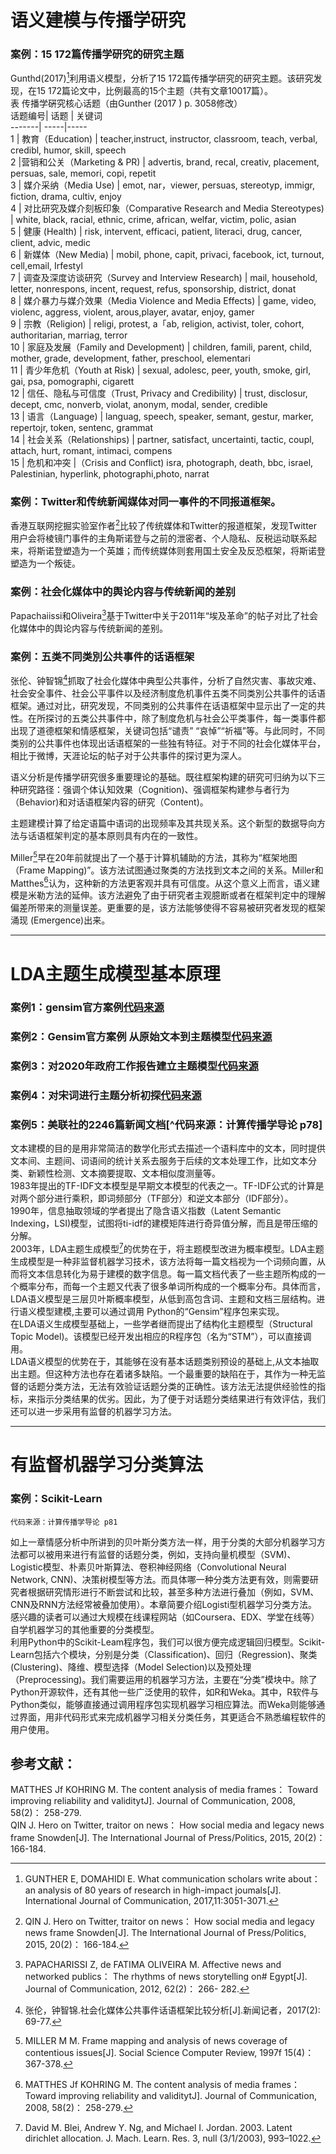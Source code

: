 # 语义建模与传播学研究
### 案例：15 172篇传播学研究的研究主题 
   Gunthd(2017)[^1]利用语义模型，分析了15 172篇传播学研究的研究主题。该研究发现，在15 172篇论文中，比例最高的15个主题（共有文章10017篇）。  
   表 传播学硏究核心话题（由Gunther (2017 ) p. 3058修改）  
   话题编号| 话题	| 关键词  
   -------| -----|-----  
   1  | 教育（Education)	| teacher,instruct, instructor, classroom, teach, verbal, credibl, humor, skill, speech  
   2  |营销和公关（Marketing & PR) | advertis, brand, recal, creativ, placement, persuas, sale, memori, copi, repetit  
   3  | 媒介采纳（Media Use) | emot, nar，viewer, persuas, stereotyp, immigr, fiction, drama, cultiv, enjoy  
   4  | 对比研究及媒介刻板印象（Comparative Research and Media Stereotypes)	 | white, black, racial, ethnic, crime, african, welfar, victim, polic, asian  
   5  | 健康 (Health)	 | risk, intervent, efficaci, patient, literaci, drug, cancer, client, advic, medic  
   6  | 新媒体（New Media) | mobil, phone, capit, privaci, facebook, ict, turnout, cell,email, Irfestyl  
   7  | 调查及深度访谈研究（Survey and Interview Research) | mail, household, letter, nonrespons, incent, request, refus, sponsorship, district, donat  
   8  | 媒介暴力与媒介效果（Media Violence and Media Effects) | game, video, violenc, aggress, violent, arous,player, avatar, enjoy, gamer  
   9  | 宗教（Religion) | religi, protest, a「ab, religion, activist, toler, cohort, authoritarian, marriag, terror  
   10 | 家庭及发展（Family and Development) | children, famili, parent, child, mother, grade, development, father, preschool, elementari  
   11 | 青少年危机（Youth at Risk) | sexual, adolesc, peer, youth, smoke, girl, gai, psa, pomographi, cigarett  
   12 | 信任、隐私与可信度（Trust, Privacy and Credibility) | trust, disclosur, decept, cmc, nonverb, violat, anonym, modal, sender, credible  
   13 | 语言（Language) | languag, speech, speaker, semant, gestur, marker, repertojr, token, sentenc, grammat  
   14 | 社会关系（Relationships) | partner, satisfact, uncertainti, tactic, coupl, attach, hurt, romant, intimaci, compens  
   15 | 危机和冲突 |（Crisis and Conflict)	isra, photograph, death, bbc, israel, Palestinian, hyperlink, photographi,photo, narrat  
  
   
### 案例：Twitter和传统新闻媒体对同一事件的不同报道框架。   
   香港互联网挖掘实验室作者[^2]比较了传统媒体和Twitter的报道框架，发现Twitter用户会将棱镜门事件的主角斯诺登与之前的泄密者、个人隐私、反税运动联系起来，将斯诺登塑造为一个英雄；而传统媒体则套用国土安全及反恐框架，将斯诺登塑造为一个叛徒。  
   
### 案例：社会化媒体中的舆论内容与传统新闻的差别   
   Papachaiissi和Oliveira[^3]基于Twitter中关于2011年“埃及革命”的帖子对比了社会化媒体中的舆论内容与传统新闻的差别。  
      
### 案例：五类不同类別公共事件的话语框架     
   张伦、钟智锦[^4]抓取了社会化媒体中典型公共事件，分析了自然灾害、事故灾难、社会安全事件、社会公平事件以及经济制度危机事件五类不同类別公共事件的话语框架。通过对比，研究发现，不同类别的公共事件在话语框架中显示出了一定的共性。在所探讨的五类公共事件中，除了制度危机与社会公平类事件，每一类事件都出现了道德框架和情感框架，关键词包括“谴责” “哀悼”“祈福”等。与此同时，不同类别的公共事件也体现出话语框架的一些独有特征。对于不同的社会化媒体平台，相比于微博，天涯论坛的帖子对于公共事件的探讨更为深人。   
           
   语义分析是传播学研究很多重要理论的基础。既往框架构建的研究可归纳为以下三种研究路径：强调个体认知效果（Cognition)、强调框架构建参与者行为（Behavior)和对话语框架内容的研究（Content)。  
      
   主题建模计算了给定语篇中语词的出现频率及其共现关系。这个新型的数据导向方法与话语框架判定的基本原则具有内在的一致性。  
      
   Miller[^5]早在20年前就提出了一个基于计算机辅助的方法，其称为“框架地图（Frame Mapping)”。该方法试图通过聚类的方法找到文本之间的关系。Miller和 Matthes[^6]认为，这种新的方法更客观并具有可信度。从这个意义上而言，语义建模是米勒方法的延伸。该方法避免了由于研究者主观臆断或者在框架判定中的理解偏差所带来的测量误差。更重要的是，该方法能够使得不容易被研究者发现的框架涌现 (Emergence)出来。 
    
------------- ------------- 
# LDA主题生成模型基本原理  
### 案例1：gensim官方案例[代码来源](https://chengjunwang.com/mybook/12-topic-models-update.html)  
  
  
### 案例2：Gensim官方案例 从原始文本到主题模型[代码来源](https://chengjunwang.com/mybook/12-topic-models-update.html) 

  
### 案例3：对2020年政府工作报告建立主题模型[代码来源](https://chengjunwang.com/mybook/12-topic-models-update.html)  


### 案例4：对宋词进行主题分析初探[代码来源](https://chengjunwang.com/mybook/12-topic-models-update.html)  

  
### 案例5：美联社的2246篇新闻文档[^代码来源：计算传播学导论 p78] 

  
   文本建模的目的是用非常简洁的数学化形式去描述一个语料库中的文本，同时提供文本间、主题间、词语间的统计关系去服务于后续的文本处理工作，比如文本分类、新颖性检测、文本摘要提取、文本相似度测量等。  
   1983年提出的TF-IDF文本模型是早期文本模型的代表之一。TF-IDF公式的计算是对两个部分进行乘积，即词频部分（TF部分）和逆文本部分（IDF部分）。  
   1990年，信息抽取领域的学者提出了隐含语义指数（Latent Semantic Indexing，LSI)模型，试图将ti-idf的建模矩阵进行奇异值分解，而且是带压缩的分解。  
   2003年，LDA主题生成模型[^7]的优势在于，将主题模型改进为概率模型。LDA主题生成模型是一种非监督机器学习技术，该方法将每一篇文档视为一个词频向置，从而将文本信息转化为易于建模的数字信息。每一篇文档代表了一些主题所构成的一个概率分布，而每一个主题又代表了很多单词所构成的一个概率分布。具体而言，LDA语义模型是三层贝叶斯概率模型，从低到高包含词、主题和文档三层结构。进行语义模型建模,主要可以通过调用 Python的“Gensim”程序包来实现。  
   在LDA语义生成模型基础上，一些学者继而提出了结构化主题模型（Structural Topic Model)。该模型已经开发出相应的R程序包（名为“STM”），可以直接调用。    
   LDA语义模型的优势在于，其能够在没有基本话题类别预设的基础上,从文本抽取出主题。但这种方法也存在着诸多缺陷。一个最重要的缺陷在于，其作为一种无监督的话题分类方法，无法有效验证话题分类的正确性。该方法无法提供经验性的指标，来指示分类结果的优劣。因此，为了便于对话题分类结果进行有效评估，我们还可以进一步采用有监督的机器学习方法。
   
------------- -------------  
# 有监督机器学习分类算法    
### 案例：Scikit-Learn
    代码来源：计算传播学导论 p81 
       
   如上一章情感分析中所讲到的贝叶斯分类方法一样，用于分类的大部分机器学习方法都可以被用来进行有监督的话题分类，例如，支持向量机模型（SVM)、Logistic模型、朴素贝叶斯算法、卷积神经网络（Convolutional Neural Network, CNN)、决策树模型等方法。而具体哪一种分类方法更有效，则需要研究者根据研究情形进行不断尝试和比较，甚至多种方法进行叠加（例如，SVM、CNN及RNN方法经常被叠加使用）。本章简要介绍Logisti型机器学习分类方法。感兴趣的读者可以通过大规模在线课程网站（如Coursera、EDX、学堂在线等）自学机器学习的其他重要的分类模型。  
   利用Python中的Scikit-Leam程序包，我们可以很方便完成逻辑回归模型。Scikit-Learn包括六个模块，分别是分类（Classification)、回归（Regression)、聚类 (Clustering)、降维、模型选择（Model Selection)以及预处理（Preprocessing)。我们需要运用的机器学习方法，主要在“分类”模块中。除了Python开源软件，还有其他一些广泛使用的软件，如R和Weka。其中，R软件与Python类似，能够直接通过调用程序包实现机器学习相应算法。而Weka则能够通过界面，用非代码形式来完成机器学习相关分类任务，其更适合不熟悉编程软件的用户使用。  


## 参考文献：
[^1]: GUNTHER E, DOMAHIDl E. What communication scholars write about： an analysis of 80 years of research in high-impact joumals[J]. International Journal of Communication, 2017,11:3051-3071.  
[^2]: QIN J. Hero on Twitter, traitor on news： How social media and legacy news frame Snowden[J]. The International Journal of Press/Politics, 2015, 20(2)： 166-184.  
[^3]: PAPACHARISSI Z, de FATIMA OLIVEIRA M. Affective news and networked publics： The rhythms of news storytelling on# Egypt[J]. Journal of Communication, 2012, 62(2)： 266- 282. 
[^4]: 张伦，钟智锦.社会化媒体公共事件话语框架比较分析[J].新闻记者，2017(2): 69-77.  
[^5]: MILLER M M. Frame mapping and analysis of news coverage of contentious issues[J]. Social Science Computer Review, 1997f 15(4)： 367-378.    
[^6]: MATTHES Jf KOHRING M. The content analysis of media frames： Toward improving reliability and validitytJ]. Journal of Communication, 2008, 58(2)： 258-279.  
[^7]: David M. Blei, Andrew Y. Ng, and Michael I. Jordan. 2003. Latent dirichlet allocation. J. Mach. Learn. Res. 3, null (3/1/2003), 993–1022.  


MATTHES Jf KOHRING M. The content analysis of media frames： Toward improving reliability and validitytJ]. Journal of Communication, 2008, 58(2)： 258-279.   
QIN J. Hero on Twitter, traitor on news： How social media and legacy news frame Snowden[J]. The International Journal of Press/Politics, 2015, 20(2)： 166-184.
